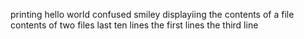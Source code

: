 printing hello world
confused smiley
displayiing the contents of a file
contents of two files
last ten lines
the first lines
the third line
